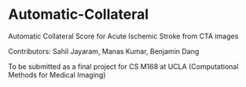 # Automatic-Collateral
Automatic Collateral Score for Acute Ischemic Stroke from CTA images

Contributors: Sahil Jayaram, Manas Kumar, Benjamin Dang

To be submitted as a final project for CS M168 at UCLA (Computational Methods for Medical Imaging)
